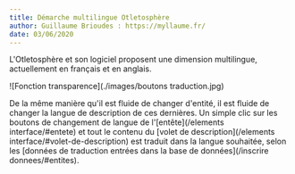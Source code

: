 ```yaml
---
title: Démarche multilingue Otletosphère
author: Guillaume Brioudes : https://myllaume.fr/
date: 03/06/2020
---
```


L'Otletosphère et son logiciel proposent une dimension multilingue, actuellement en français et en anglais.

![Fonction transparence](./images/boutons traduction.jpg)

De la même manière qu'il est fluide de changer d'entité, il est fluide de changer la langue de description de ces dernières. Un simple clic sur les boutons de changement de langue de l'[entête](/elements interface/#entete) et tout le contenu du [volet de description](/elements interface/#volet-de-description) est traduit dans la langue souhaitée, selon les [données de traduction entrées dans la base de données](/inscrire donnees/#entites).